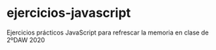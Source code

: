 # ejercicios-javascript

Ejercicios prácticos JavaScript para refrescar la memoria en clase de 2ºDAW 2020